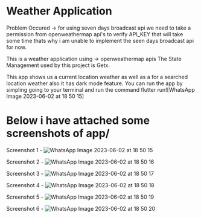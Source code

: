 # Weather Application 

Problem Occured -> for using seven days broadcast api we need to take a permission from openweathermap api's  to verify API_KEY  that will take some time thats why i am unable to implement the seen days broadcast api for now.

This is a weather application using -> openweathermap apis 
The State Management used by this project is Getx.

This app shows us a current location weather as well as a for a searched location weather also it has dark mode feature.
You can run the app by simpling going to your terminal and run the command flutter run![WhatsApp Image 2023-06-02 at 18 50 15]

# Below i have attached some screenshots of app/

Screenshot 1 -
![WhatsApp Image 2023-06-02 at 18 50 15](https://github.com/joharisahil/weather-app-/assets/126672536/7f9ffa09-cc0d-4c99-a412-19fab2d3cbb7)

Screenshot 2 -
![WhatsApp Image 2023-06-02 at 18 50 16](https://github.com/joharisahil/weather-app-/assets/126672536/20137b17-6e3e-4af1-99e4-bd72bed46378)

Screenshot 3 -
![WhatsApp Image 2023-06-02 at 18 50 17](https://github.com/joharisahil/weather-app-/assets/126672536/e2f3a080-9769-4058-9fc9-f84e94a73f68)

Screenshot 4 -
![WhatsApp Image 2023-06-02 at 18 50 18](https://github.com/joharisahil/weather-app-/assets/126672536/0342a8cb-bc58-40f1-a74b-cc824241334a)

Screenshot 5 -
![WhatsApp Image 2023-06-02 at 18 50 19](https://github.com/joharisahil/weather-app-/assets/126672536/9e10e10f-fe6d-4f53-8647-e28b22380d33)

Screenshot 6 -
![WhatsApp Image 2023-06-02 at 18 50 20](https://github.com/joharisahil/weather-app-/assets/126672536/3049407b-e068-446e-9e99-a35018acaf98)
